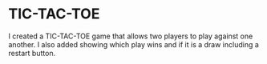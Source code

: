 # TIC-TAC-TOE

I created a TIC-TAC-TOE game that allows two players to play against one another. I also added showing which play wins and if it is a draw including a restart button.
